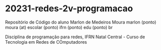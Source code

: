 # 20231-redes-2v-programacao
Repositório de Código do aluno Marlon de Medeiros Moura
marlon (ponto) moura (at) escolar (ponto) ifrn (ponto) edu (ponto) br

Disciplina de programação para redes, IFRN Natal Central - Curso de Tecnologia em Redes de COmputadores
